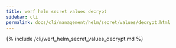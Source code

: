 ```yaml
---
title: werf helm secret values decrypt
sidebar: cli
permalink: docs/cli/management/helm/secret/values/decrypt.html
---
```


{% include /cli/werf_helm_secret_values_decrypt.md %}
